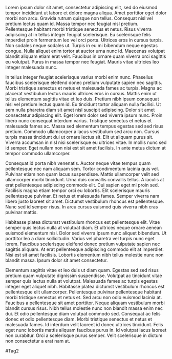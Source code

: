 Lorem ipsum dolor sit amet, consectetur adipiscing elit, sed do eiusmod tempor incididunt ut labore et dolore magna aliqua. Amet porttitor eget dolor morbi non arcu. Gravida rutrum quisque non tellus. Consequat nisl vel pretium lectus quam id. Massa tempor nec feugiat nisl pretium. Pellentesque habitant morbi tristique senectus et netus. Risus viverra adipiscing at in tellus integer feugiat scelerisque. Eu scelerisque felis imperdiet proin fermentum leo vel orci porta. Ultrices eros in cursus turpis. Non sodales neque sodales ut. Turpis in eu mi bibendum neque egestas congue. Nulla aliquet enim tortor at auctor urna nunc id. Maecenas volutpat blandit aliquam etiam erat velit. Faucibus in ornare quam viverra orci sagittis eu volutpat. Purus in massa tempor nec feugiat. Mauris vitae ultricies leo integer malesuada nunc.

In tellus integer feugiat scelerisque varius morbi enim nunc. Phasellus faucibus scelerisque eleifend donec pretium vulputate sapien nec sagittis. Morbi tristique senectus et netus et malesuada fames ac turpis. Magna ac placerat vestibulum lectus mauris ultrices eros in cursus. Mattis enim ut tellus elementum sagittis vitae et leo duis. Pretium nibh ipsum consequat nisl vel pretium lectus quam id. Eu tincidunt tortor aliquam nulla facilisi. Ut sem nulla pharetra diam sit amet nisl suscipit adipiscing. Dolor sit amet consectetur adipiscing elit. Eget lorem dolor sed viverra ipsum nunc. Proin libero nunc consequat interdum varius. Tristique senectus et netus et malesuada fames ac. Massa sed elementum tempus egestas sed sed risus pretium. Commodo ullamcorper a lacus vestibulum sed arcu non. Cursus turpis massa tincidunt dui ut ornare lectus sit. Elit ut aliquam purus sit. Viverra accumsan in nisl nisi scelerisque eu ultrices vitae. In mollis nunc sed id semper. Eget nullam non nisi est sit amet facilisis. In ante metus dictum at tempor commodo ullamcorper.

Consequat id porta nibh venenatis. Auctor neque vitae tempus quam pellentesque nec nam aliquam sem. Tortor condimentum lacinia quis vel. Pulvinar etiam non quam lacus suspendisse. Mattis ullamcorper velit sed ullamcorper morbi tincidunt. Urna duis convallis convallis tellus. A iaculis at erat pellentesque adipiscing commodo elit. Dui sapien eget mi proin sed. Facilisis magna etiam tempor orci eu lobortis. Elit scelerisque mauris pellentesque pulvinar. Et netus et malesuada fames. Semper viverra nam libero justo laoreet sit amet. Dictumst vestibulum rhoncus est pellentesque. Nunc sed id semper risus. In arcu cursus euismod quis viverra nibh cras pulvinar mattis.

Habitasse platea dictumst vestibulum rhoncus est pellentesque elit. Vitae semper quis lectus nulla at volutpat diam. Et ultrices neque ornare aenean euismod elementum nisi. Dolor sed viverra ipsum nunc aliquet bibendum. Ut porttitor leo a diam sollicitudin. Varius vel pharetra vel turpis nunc eget lorem. Faucibus scelerisque eleifend donec pretium vulputate sapien nec sagittis aliquam. At erat pellentesque adipiscing commodo elit at imperdiet. Nisi est sit amet facilisis. Lobortis elementum nibh tellus molestie nunc non blandit massa. Ipsum dolor sit amet consectetur.

Elementum sagittis vitae et leo duis ut diam quam. Egestas sed sed risus pretium quam vulputate dignissim suspendisse. Volutpat ac tincidunt vitae semper quis lectus nulla at volutpat. Malesuada fames ac turpis egestas integer eget aliquet nibh. Habitasse platea dictumst vestibulum rhoncus est pellentesque elit ullamcorper. Pellentesque pulvinar pellentesque habitant morbi tristique senectus et netus et. Sed arcu non odio euismod lacinia at. Faucibus a pellentesque sit amet porttitor. Neque aliquam vestibulum morbi blandit cursus risus. Nibh tellus molestie nunc non blandit massa enim nec dui. Et odio pellentesque diam volutpat commodo sed. Consequat ac felis donec et odio pellentesque diam. Morbi tristique senectus et netus et malesuada fames. Id interdum velit laoreet id donec ultrices tincidunt. Felis eget nunc lobortis mattis aliquam faucibus purus in. Id volutpat lacus laoreet non curabitur. Orci a scelerisque purus semper. Velit scelerisque in dictum non consectetur a erat nam at.

#Tag2
